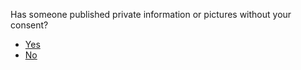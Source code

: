 <p>Has someone published private information or pictures without your consent?</p>
<ul>
<li><a href="../doxing_yes">Yes</a></li>
<li><a href="../hate_speech">No</a></li>
</ul>
